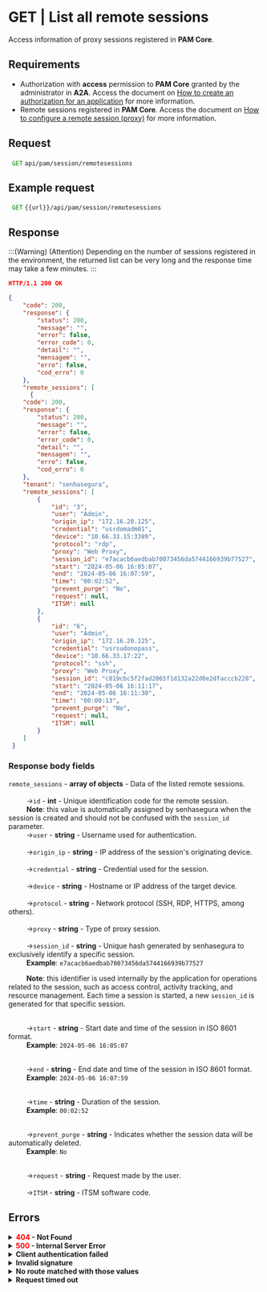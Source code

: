 # GET | List all remote sessions

Access information of proxy sessions registered in **PAM Core**.

## Requirements
*  Authorization with **access** permission to **PAM Core** granted by the administrator in **A2A**.
Access the document on [How to create an authorization for an application](/v3-33/docs/a2a-how-to-create-an-authorization-for-an-application) for more information.
* Remote sessions registered in **PAM Core**.
Access the document on [How to configure a remote session (proxy)](/v3-33/docs/pam-session-configure-remote-session-proxy) for more information.

## Request

 <code><span style="color:green"> GET</code></span> `api/pam/session/remotesessions`

## Example request

 <code><span style="color:green"> GET</code></span> `{{url}}/api/pam/session/remotesessions`



## Response

:::(Warning) (Attention)
Depending on the number of sessions registered in the environment, the returned list can be very long and the response time may take a few minutes.
:::

``` json
HTTP/1.1 200 OK
```

``` json
{
    "code": 200,
    "response": {
        "status": 200,
        "message": "",
        "error": false,
        "error_code": 0,
        "detail": "",
        "mensagem": "",
        "erro": false,
        "cod_erro": 0
    },
    "remote_sessions": [
      {
    "code": 200,
    "response": {
        "status": 200,
        "message": "",
        "error": false,
        "error_code": 0,
        "detail": "",
        "mensagem": "",
        "erro": false,
        "cod_erro": 0
    },
    "tenant": "senhasegura",
    "remote_sessions": [
        {
            "id": "3",
            "user": "Admin",
            "origin_ip": "172.16.20.125",
            "credential": "usrdomadm01",
            "device": "10.66.33.15:3389",
            "protocol": "rdp",
            "proxy": "Web Proxy",
            "session_id": "e7acacb6aedbab70073456da5744166939b77527",
            "start": "2024-05-06 16:05:07",
            "end": "2024-05-06 16:07:59",
            "time": "00:02:52",
            "prevent_purge": "No",
            "request": null,
            "ITSM": null
        },
        {
            "id": "6",
            "user": "Admin",
            "origin_ip": "172.16.20.125",
            "credential": "usrsudonopass",
            "device": "10.66.33.17:22",
            "protocol": "ssh",
            "proxy": "Web Proxy",
            "session_id": "c819cbc5f2fad2065f1d132a22d0e2dfacccb228",
            "start": "2024-05-06 16:11:17",
            "end": "2024-05-06 16:11:30",
            "time": "00:00:13",
            "prevent_purge": "No",
            "request": null,
            "ITSM": null
        }
    ]
 }
```


### Response body fields

<summary><code>remote_sessions</code> - <b>array of objects</b> - Data of the listed remote sessions.</summary>

<br>
<summary>&nbsp;&emsp;&emsp;&nbsp;→<code>id</code> - <b><b>int</b></b> - Unique identification code for the remote session.</summary>&nbsp;&emsp;&emsp;&nbsp;<b>Note</b>: this value is automatically assigned by senhasegura when the session is created and should not be confused with the <code>session_id</code> parameter.

<br>
<summary>&nbsp;&emsp;&emsp;&nbsp;→<code>user</code> - <b><b>string</b></b> - Username used for authentication.</summary>

<br>
<summary>&nbsp;&emsp;&emsp;&nbsp;→<code>origin_ip</code> - <b><b>string</b></b> - IP address of the session's originating device.</summary>

<br>
<summary>&nbsp;&emsp;&emsp;&nbsp;→<code>credential</code> - <b>string</b> - Credential used for the session.</summary>

<br>
<summary>&nbsp;&emsp;&emsp;&nbsp;→<code>device</code> - <b>string</b> - Hostname or IP address of the target device.</summary>
  
<br>
<summary>&nbsp;&emsp;&emsp;&nbsp;→<code>protocol</code> - <b>string</b> - Network protocol (SSH, RDP, HTTPS, among others).</summary>

<br>
<summary>&nbsp;&emsp;&emsp;&nbsp;→<code>proxy</code> - <b>string</b> - Type of proxy session.</summary>

<br>
<summary>&nbsp;&emsp;&emsp;&nbsp;→<code>session_id</code> - <b>string</b> - Unique hash generated by senhasegura to exclusively identify a specific session.</summary>&nbsp;&emsp;&emsp;&nbsp;<b>Example</b>: <code>e7acacb6aedbab70073456da5744166939b77527</code>

&nbsp;&emsp;&emsp;&nbsp;<b>Note</b>: this identifier is used internally by the application for operations related to the session, such as access control, activity tracking, and resource management. Each time a session is started, a new <code>session_id</code> is generated for that specific session.

<br>
<summary>&nbsp;&emsp;&emsp;&nbsp;→<code>start</code> - <b>string</b> - Start date and time of the session in ISO 8601 format.</summary>
&nbsp;&emsp;&emsp;&nbsp;<b>Example</b>: <code>2024-05-06 16:05:07</code></p>

<br>
<summary>&nbsp;&emsp;&emsp;&nbsp;→<code>end</code> - <b>string</b> - End date and time of the session in ISO 8601 format.</summary>
&nbsp;&emsp;&emsp;&nbsp;<b>Example</b>: <code>2024-05-06 16:07:59</code></p>

<br>
<summary>&nbsp;&emsp;&emsp;&nbsp;→<code>time</code> - <b>string</b> - Duration of the session.</summary>
&nbsp;&emsp;&emsp;&nbsp;<b>Example</b>: <code>00:02:52</code></p>

<br>
<summary>&nbsp;&emsp;&emsp;&nbsp;→<code>prevent_purge</code> - <b>string</b> - Indicates whether the session data will be automatically deleted.</summary>
&nbsp;&emsp;&emsp;&nbsp;<b>Example</b>: <code>No</code></p>

<br>
<summary>&nbsp;&emsp;&emsp;&nbsp;→<code>request</code> - <b>string</b> - Request made by the user.</summary>

<br>
<summary>&nbsp;&emsp;&emsp;&nbsp;→<code>ITSM</code> - <b>string</b> - ITSM software code.</summary>


 ## Errors
 
<details>
<summary><b><span style="color:red">404</span> - Not Found</b></summary>

***
<b>Message: "Resource sub not found"</b><br>

<p><b>Possible cause</b>: the URL or the requested resource isn’t correct.<br>
        
<b>Solution</b>: check the URL and make sure the parameter is correct.</p>
* * *
</details>


<details>
 
<summary><b><span style="color:red">500</span> - Internal Server Error</b></summary>

***
    
<b>Message: "Unexpected error."</b><br>
 
<p><b>Possible cause</b>: the error is in the senhasegura server.<br>
        
<b>Solution</b>: contact the support team for more information.</p>

***

<b>Message: "You are not authorized to access this resource."</b>

<p><b>Possible cause</b>: you don’t have the authorization to access this resource.<br>
        
<b>Solution</b>: ask the administrator to check your permission to access the <b>Web Proxy Session</b> resources in <b>A2A</b>.</p>

* * *
 </details>   

  

<details>
<summary><b>Client authentication failed</b></summary>

*** 
   
<b>Message: "Client authentication failed."</b>
<p><b>Possible cause</b>: failure in your application authentication with the senhasegura server. <br>
        
<b>Solution</b>: check the authentication parameters such as <code>Access Token URL</code>, <code>Client ID</code> e <code>Client secret</code> and request a new access token.</p>
 
* * *   
</details>
     
  

<details>
<summary><b>Invalid signature</b></summary>

*** 
    
<b>Message: "Invalid signature"</b>
    
<p><b>Possible cause</b>: failure in recognizing the URL of the client application.
        
<b>Solution</b>: check the URL of the client application and resent the request.</p>

* * * 
</details>
     

<details>
    <summary><b>No route matched with those values</b></summary>
    
***   
    
<b>Message: "No route matched with those values."</b>
   <p><b>Possible cause</b>: the authorization header is missing in the API request.<br>
        
  <b>Solution</b>: request a new access token.</p>
   
 * * *
</details>
 

<details>
    <summary><b> Request timed out</b></summary>
    
***
    
<b>Message: "Request timed out."</b>
<p><b>Possible cause</b>: the request time has expired.<br>
        
<b>Solution</b>: check the connectivity between the source of the request and the senhasegura server.</p>
</details>
